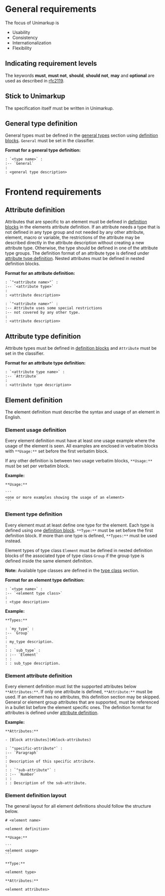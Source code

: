 # General requirements

The focus of Unimarkup is

- Usability
- Consistency
- Internationalization
- Flexibility

## Indicating requirement levels

The keywords **must**, **must not**, **should**, **should not**, **may** and **optional** are used as described in [rfc2119](https://datatracker.ietf.org/doc/html/rfc2119).

## Stick to Unimarkup

The specification itself must be written in Unimarkup.

## General type definition

General types must be defined in the [general types](TypeSystem.md#general-types) section using [definition blocks](Frontend_Reference.md#definition-block).
`General` must be set in the classifier.

**Format for a general type definition:**

```
: `<type name>` :
:-- `General`
:
: <general type description>
```

# Frontend requirements
## Attribute definition

Attributes that are specific to an element must be defined in [definition blocks](Frontend/AtomicBlocks.md#definition-block) in the elements attribute definition.
If an attribute needs a type that is not defined in any type group and not needed by any other attribute, element, macro or variable, the restrictions of the attribute may be described directly
in the attribute description without creating a new attribute type.
Otherwise, the type should be defined in one of the attribute type groups. The definition format of an attribute type is defined under [attribute type definition](#attribute-type-definition).
Nested attributes must be defined in nested definition blocks. 

**Format for an attribute definition:**

```
: `"<attribute name>"` :
:-- `<attribute type>`
:
: <attribute description>

: `"<attribute name>"` :
:-- Attribute uses some special restrictions
:-- not covered by any other type.
:
: <attribute description>
```

## Attribute type definition

Attribute types must be defined in [definition blocks](Frontend/AtomicBlocks.md#definition-block) and `Attribute` must be set in the classifier.

**Format for an attribute type definition:**

```
: `<attribute type name>` :
:-- `Attribute`
:
: <attribute type description>
```

## Element definition

The element definition must describe the syntax and usage of an element in English.

### Element usage definition

Every element definition must have at least one usage example where the usage of the element is seen.
All examples are enclosed in verbatim blocks with `**Usage:**` set before the first verbatim block.

If any other definition is between two usage verbatim blocks, `**Usage:**` must be set per verbatim block.

**Example:**

````
**Usage:**

```
<one or more examples showing the usage of an element>
```
````

### Element type definition

Every element must at least define one type for the element. Each type is defined using one [definition block](Frontend/AtomicBlocks.md#definition-block).
`**Type:**` must be set before the first definition block.
If more than one type is defined, `**Types:**` must be used instead.

Element types of type class `Element` must be defined in nested definition blocks of the associated type of type class `Group` if the group type is defined inside the same element definition.

**Note:** Available type classes are defined in the [type class](Terminology.md#type-class) section.

**Format for an element type definition:**

```
: `<type name>` :
:-- `<element type class>`
:
: <type description>
```

**Example:**

```
**Types:**

: `my_type` :
:-- `Group`
:
: my_type description.
:
: : `sub_type` :
: :-- `Element`
: :
: : sub_type description.
```

### Element attribute definition

Every element definition must list the supported attributes below `**Attributes:**`. If only one attribute is defined, `**Attribute:**` must be used.
If an element has no attributes, this definition section may be skipped.
General or element group attributes that are supported, must be referenced in a bullet list before the element specific ones. The definition format for attributes is defined under [attribute definition](#attribute-definition).

**Example:**

```
**Attributes:**

- [Block attributes](#block-attributes)

: `"specific-attribute"` :
:-- `Paragraph`
:
: Description of this specific attribute.
:
: : `"sub-attribute"` :
: :-- `Number`
: :
: : Description of the sub-attribute.
```

### Element definition layout

The general layout for all element definitions should follow the structure below.

````
# <element name>

<element definition>

**Usage:**

```
<element usage>
```

**Type:**

<element type>

**Attributes:**

<element attributes>
````
